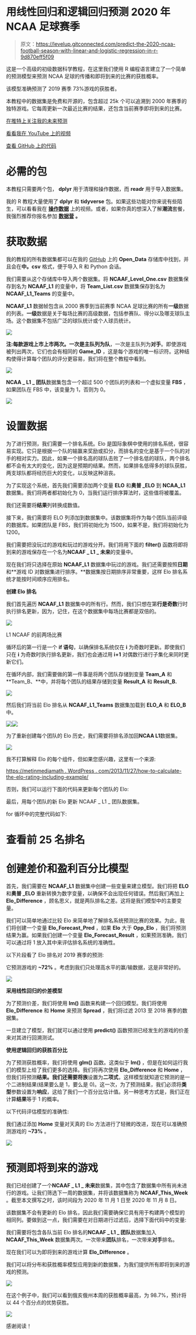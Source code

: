 # 用线性回归和逻辑回归预测 2020 年 NCAA 足球赛季

> 原文：<https://levelup.gitconnected.com/predict-the-2020-ncaa-football-season-with-linear-and-logistic-regression-in-r-9d870eff5f09>

这是一个高级的初级数据科学教程，在这里我们使用 R 编程语言建立了一个简单的预测模型来预测 NCAA 足球的传播和即将到来的比赛的获胜概率。

该模型准确预测了 2019 赛季 73%游戏的获胜者。

本教程中的数据集是免费和开源的，包含超过 25k 个可以追溯到 2000 年赛季的独特游戏。它每周更新一次最近比赛的结果，还包含当前赛季即将到来的比赛。

[在推特上关注我的未来预测](https://twitter.com/Matt_C_137)

[看看我在 YouTube 上的视频](https://www.youtube.com/channel/UCKwktLYYilL6nEnksseojRA)

[查看 GitHub 上的代码](https://github.com/MattC137)

# 必需的包

本教程只需要两个包， **dplyr** 用于清理和操作数据，而 **readr** 用于导入数据集。

我的 R 教程大量使用了 **dplyr** 和 **tidyverse** 包。如果这些功能对你来说有些陌生，可以看看我在 [**操作数据**](https://studio.youtube.com/video/IhTszOAA3EM/edit) 上的视频。或者，如果你真的想深入了解**潮流**套餐，我强烈推荐你报名参加 [**数据营**](https://tinylink.net/sFWrF) **。**

# 获取数据

我的教程的所有数据集都可以在我的 [GitHub](https://github.com/MattC137/Open_Data/tree/master/Data) 上的 **Open_Data** 存储库中找到，并且会在**中。csv** 格式，便于导入 R 和 Python 会话。

我们需要从这个存储库中导入两个数据集。将 **NCAAF_Level_One.csv** 数据集保存到名为 **NCAAF_L1** 的变量中，将 **Team_List.csv** 数据集保存到名为 **NCAAF_L1_Teams** 的变量中。

**NCAAF_L1** 数据帧包含从 2000 赛季到当前赛季 NCAA 足球比赛的所有**一级**数据的列表。**一级**数据是关于每场比赛的高级数据，包括参赛队、得分以及哪支球队主场。这个数据集不包括广泛的球队统计或个人球员统计。

![](img/5c9baf134c59ded252355a69ab58f9d1.png)

**注:**每款游戏上市上市两次。一次是主队列为**队**，一次是主队列为**对手**。即使游戏被列出两次，它们也会有相同的 **Game_ID** ，这是每个游戏的唯一标识符。这种结构使得计算每个团队的评分更容易，我们将在整个教程中看到。

![](img/03c5dfe439b909e0042599c95780d3b9.png)

**NCAA _ L1 _ 团队**数据集包含一个超过 500 个团队的列表和一个虚拟变量 **FBS** ，如果团队在 FBS 中，该变量为 1，否则为 0。

![](img/41e4634bf3e45380f37664c03ce5ee2c.png)

# 设置数据

为了进行预测，我们需要一个排名系统。Elo 是国际象棋中使用的排名系统，很容易实现。它只是根据一个队的输赢来奖励或扣分，而排名的变化是基于一个队的对手的相对实力。因此，如果一个排名高的球队击败了一个排名低的球队，两个排名都不会有太大的变化，因为这是预期的结果。然而，如果排名低得多的球队获胜，两支球队都将经历巨大的变化，以反映这种沮丧。

为了实现这个系统，首先我们需要添加两个变量 **ELO** 和**奥普 _ELO** 到 **NCAA_L1** 数据集。我们将两者都初始化为 0，当我们运行排序算法时，这些值将被覆盖。

我们还需要将**结果**列转换成数值。

接下来，我们需要将 ELO 列添加到数据集中。该数据集将作为每个团队当前评级的数据库。如果团队是 FBS，我们将初始化为 1500，如果不是，我们将初始化为 1200。

我们需要把没玩过的游戏和玩过的游戏分开。我们将用下面的 **filter()** 函数将即将到来的游戏保存在一个名为**NCAAF _ L1 _ 未来**的变量中。

现在我们将只选择在原始 **NCAAF_L1** 数据集中玩过的游戏。我们还需要按照**日期**和**游戏 ID 对数据集进行排序。**数据集按日期排序非常重要，这样 Elo 排名系统才能按时间顺序应用排名。

**创建 Elo 排名**

我们首先遍历 **NCAAF_L1** 数据集中的所有行。然而，我们只想在第**行是奇数**行时执行排名更新，因为，记住，在这个数据集中每场比赛都是双倍的。

![](img/6198825d40609105d5feb1bc7c528a34.png)

L1 NCAAF 的前两场比赛

循环后的第一行是一个 **if 语句**，以确保排名系统仅在 **i** 为奇数时更新。即使我们只在 **i** 为奇数时执行排名更新，我们也会通过用 **i+1** 对偶数行进行子集化来同时更新它们。

在循环内部，我们需要做的第一件事是将两个团队存储到变量 **Team_A** 和 **Team_B、**中，并将每个团队的结果存储到变量 **Result_A** 和 **Result_B.**

![](img/7d4a07c1fb5f028cd977e4ee2da517ba.png)

然后我们将当前 Elo 排名从 **NCAAF_L1_Teams** 数据集加载到 **ELO_A** 和 **ELO_B** 中。

![](img/bd138afc8e0622b904dbd2a5bccff027.png)![](img/c417a3f49e8fdfa6166e8ee7d663980d.png)

为了重新创建每个团队的 Elo 历史，我们需要将排名添加回**NCAA L1**数据集。

![](img/5453686eb8aa59b6b3af3139db98b4ad.png)

我不打算解释 Elo 的每个组件，但如果您感兴趣，这里有一个来源:

[https://metinmediamath . WordPress . com/2013/11/27/how-to-calculate-the-elo-rating-including-example/](https://metinmediamath.wordpress.com/2013/11/27/how-to-calculate-the-elo-rating-including-example/)

否则，我们可以运行下面的代码来更新每个团队的 Elo:

最后，用每个团队的新 Elo 更新 NCAAF _ L1 _ 团队数据集。

for 循环中的完整代码如下:

# 查看前 25 名排名

# 创建差价和盈利百分比模型

首先，我们需要在 **NCAAF_L1** 数据集中创建一些变量来建立模型。我们将把 **ELO** 和**奥普 _ELO** 重新转换为数字变量，以确保不会出现任何错误。然后我们再加上 **Elo_Difference** ，顾名思义，就是两队排名之差。这将是我们模型中的主要变量。

我们可以简单地通过比较 Elo 来简单地了解排名系统预测比赛的效果。为此，我们将创建一个变量 **Elo_Forecast_Pred** ，如果 **Elo** 大于 **Opp_Elo** ，我们将预测结果为赢。如果我们创建一个变量 **Elo_Forecast_Result** ，如果预测准确，我们可以通过将 1 放入其中来评估排名系统的准确性。

以下片段看了 Elo 排名对 2019 赛季的预测:

它预测游戏的 **~72%** 。考虑到我们只处理高水平的赢/输数据，这是非常好的。

![](img/595ea44f507e623944a5c58ecb7da059.png)

**采用线性回归的价差模型**

为了预测价差，我们将使用 **lm()** 函数来构建一个回归模型。我们将使用 **Elo_Difference** 和 **Home** 来预测 **Spread** ，我们将过滤 2013 至 2018 赛季的数据集。

一旦建立了模型，我们就可以通过使用 **predict()** 函数预测已经发生的游戏的价差来对其进行回溯测试。

**使用逻辑回归的获胜百分比**

为了预测获胜概率，我们将使用 **glm()** 函数。这类似于 **lm()** ，但是在如何运行我们的模型上给了我们更多的选择。我们将再次使用 **Elo_Difference** 和 **Home** ，但我们将预测**结果。**我们还需要将**族**设置为**二项式**，这样模型就知道它预测的是一个二进制结果(结果要么是 1，要么是 0)。这一次，为了预测结果，我们必须将**类型**参数设置为**响应**，这给了我们一个百分比估计值。另一种思考方式是，我们正在计算**结果**等于 1 的概率。

以下代码评估模型的准确性:

我们通过添加 **Home** 变量对天真的 Elo 方法进行了轻微的改进，现在可以准确预测游戏的 **~73%** 。

![](img/09fef5181af5b9e6e7540583406d0611.png)

# 预测即将到来的游戏

我们已经创建了一个**NCAAF _ L1 _ 未来**数据集，其中包含了数据集中所有尚未进行的游戏。让我们筛选下一周的数据集，并将该数据集称为 **NCAAF_This_Week** 。截至本文撰写之时，该时间段为 2020 年 11 月 1 日至 2020 年 11 月 8 日。

该数据集不会有更新的 Elo 排名，因此我们需要确保它具有用于构建两个模型的相同列。要做到这一点，我们需要在对日期进行过滤后，选择下面代码中的变量:

我们需要将包含各队当前 Elo 排名的**NCAAF _ L1 _ 团队**数据集加入 **NCAAF_This_Week** 数据集两次。一次带来**团队**排名，一次带来**对手**排名。

现在我们可以为即将到来的游戏计算 **Elo_Difference** 。

我们可以将分布和获胜概率模型应用到新的数据集，为我们提供所有即将到来的游戏的预测。

![](img/95993aa023eaace93e459c78d230f974.png)

在这个例子中，我们可以看到俄亥俄州本周的获胜概率最高，为 98.7%，预计将以 44 个百分点的优势获胜。

![](img/4625dc3545db82f77852ed301f3859fd.png)

感谢阅读！